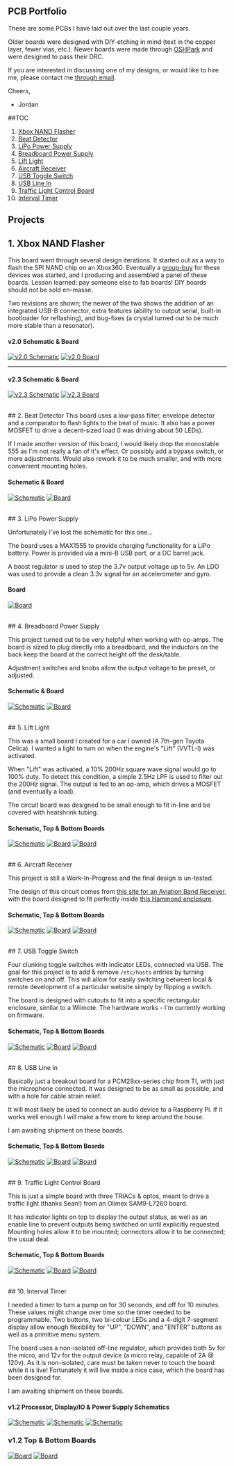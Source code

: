## PCB Portfolio

These are some PCBs I have laid out over the last couple years. 

Older boards were designed with DIY-etching in mind (text in the copper layer, fewer vias, etc.). Newer boards were made through [OSHPark](http://www.oshpark.com/) and were designed to pass their DRC.

If you are interested in discussing one of my designs, or would like to hire me, please contact me [through email](mailto:parkinglotlust@gmail.com).

Cheers,
- Jordan


##TOC

1. [Xbox NAND Flasher](#1-xbox-nand-flasher)
2. [Beat Detector](#2-beat-detector)
3. [LiPo Power Supply](#3-lipo-power-supply)
4. [Breadboard Power Supply](#4-breadboard-power-supply)
5. [Lift Light](#5-lift-light)
6. [Aircraft Receiver](#6-aircraft-receiver)
9. [USB Toggle Switch](#7-usb-toggle-switch)
10. [USB Line In](#8-usb-line-in)
11. [Traffic Light Control Board](#9-traffic-light-control-board)
12. [Interval Timer](#10-interval-timer)


## Projects

## 1. Xbox NAND Flasher

This board went through several design iterations. It started out as a way to flash the SPI NAND chip on an Xbox360. Eventually a [group-buy](https://web.archive.org/web/20120404002711/http://forums.xbox-scene.com/index.php?showtopic=699595) for these devices was started, and I producing and assembled a panel of these boards. Lesson learned: pay someone else to fab boards! DIY boards should *not* be sold en-masse.

Two revisions are shown; the newer of the two shows the addition of an integrated USB-B connector, extra features (ability to output serial, built-in bootloader for reflashing), and bug-fixes (a crystal turned out to be much more stable than a resonator).

#### v2.0 Schematic & Board
[![v2.0 Schematic](xbox-nand-flasher/thumbs/v2.0-schematic.png)](xbox-nand-flasher/v2.0-schematic.png) [![v2.0 Board](xbox-nand-flasher/thumbs/v2.0-board.png)](xbox-nand-flasher/v2.0-board.png)
- - -
#### v2.3 Schematic & Board 
[![v2.3 Schematic](xbox-nand-flasher/thumbs/v2.3-schematic.png)](xbox-nand-flasher/v2.3-schematic.png) [![v2.3 Board](xbox-nand-flasher/thumbs/v2.3-board.png)](xbox-nand-flasher/v2.3-board.png)


<br />
## 2. Beat Detector
This board uses a low-pass filter, envelope detector and a comparator to flash lights to the beat of music. It also has a power MOSFET to drive a decent-sized load (I was driving about 50 LEDs).

If I made another version of this board, I would likely drop the monostable 555 as I'm not really a fan of it's effect. Or possibly add a bypass switch, or more adjustments. Would also rework it to be much smaller, and with more convenient mounting holes.

#### Schematic & Board
[![Schematic](beat-detector/thumbs/schematic.png)](beat-detector/schematic.png) [![Board](beat-detector/thumbs/board.png)](beat-detector/board.png)


<br />
## 3. LiPo Power Supply

Unfortunately I've lost the schematic for this one... 

The board uses a MAX1555 to provide charging functionality for a LiPo battery. Power is provided via a mini-B USB port, or a DC barrel jack. 

A boost regulator is used to step the 3.7v output voltage up to 5v. An LDO was used to provide a clean 3.3v signal for an accelerometer and gyro.

#### Board
[![Board](lipo-power-supply/thumbs/board.png)](lipo-power-supply/board.png)


<br />
## 4. Breadboard Power Supply

This project turned out to be very helpful when working with op-amps. The board is sized to plug directly into a breadboard, and the inductors on the back keep the board at the correct height off the desk/table. 

Adjustment switches and knobs allow the output voltage to be preset, or adjusted.

#### Schematic & Board
[![Schematic](breadboard-power-supply/thumbs/schematic.png)](breadboard-power-supply/schematic.png) [![Board](breadboard-power-supply/thumbs/board.png)](breadboard-power-supply/board.png)


<br />
## 5. Lift Light

This was a small board I created for a car I owned (A 7th-gen Toyota Celica). I wanted a light to turn on when the engine's "Lift" (VVTL-I) was activated. 

When "Lift" was activated, a 10% 200Hz square wave signal would go to 100% duty. To detect this condition, a simple 2.5Hz LPF is used to filter out the 200Hz signal. The output is fed to an op-amp, which drives a MOSFET (and eventually a load). 

The circuit board was designed to be small enough to fit in-line and be covered with heatshrink tubing.

#### Schematic, Top & Bottom Boards
[![Schematic](lift-light/thumbs/schematic.png)](lift-light/schematic.png) [![Board](lift-light/thumbs/board-top.png)](lift-light/board-top.png) [![Board](lift-light/thumbs/board-bottom.png)](lift-light/board-bottom.png)


<br />
## 6. Aircraft Receiver

This project is still a Work-In-Progress and the final design is un-tested.

The design of this circuit comes from [this site for an Aviation Band Receiver](http://www.sentex.ca/~mec1995/circ/aviarx/aviarx.html), with the board designed to fit perfectly inside [this Hammond enclosure](http://www.hammondmfg.com/pdf/1593L.pdf).

#### Schematic, Top & Bottom Boards
[![Schematic](aircraft-receiver/thumbs/schematic.png)](aircraft-receiver/schematic.png) [![Board](aircraft-receiver/thumbs/board-top.png)](aircraft-receiver/board-top.png) [![Board](aircraft-receiver/thumbs/board-bottom.png)](aircraft-receiver/board-bottom.png)


<br />
## 7. USB Toggle Switch

Four clunking toggle switches with indicator LEDs, connected via USB. The goal for this project is to add & remove `/etc/hosts` entries by turning switches on and off. This will allow for easily switching between local & remote development of a particular website simply by flipping a switch.

The board is designed with cutouts to fit into a specific rectangular enclosure, similar to a Wiimote. The hardware works - I'm currently working on firmware.

#### Schematic, Top & Bottom Boards
[![Schematic](usb-toggle-switch/thumbs/schematic.png)](usb-toggle-switch/schematic.png) [![Board](usb-toggle-switch/thumbs/board-top.png)](usb-toggle-switch/board-top.png) [![Board](usb-toggle-switch/thumbs/board-bottom.png)](usb-toggle-switch/board-bottom.png)


<br />
## 8. USB Line In

Basically just a breakout board for a PCM29xx-series chip from TI, with just the microphone connected. It was designed to be as small as possible, and with a hole for cable strain relief. 

It will most likely be used to connect an audio device to a Raspberry Pi. If it works well enough I will make a few more to keep around the house. 

I am awaiting shipment on these boards.

#### Schematic, Top & Bottom Boards
[![Schematic](usb-line-in/thumbs/schematic.png)](usb-line-in/schematic.png) [![Board](usb-line-in/thumbs/board-top.png)](usb-line-in/board-top.png) [![Board](usb-line-in/thumbs/board-bottom.png)](usb-line-in/board-bottom.png)

<br />
## 9. Traffic Light Control Board

This is just a simple board with three TRIACs & optos, meant to drive a traffic light (thanks Sean!) from an Olimex SAM9-L7260 board.

It has indicator lights on top to display the output status, as well as an enable line to prevent outputs being switched on until explicitly requested. Mounting holes allow it to be mounted; connectors allow it to be connected; the usual deal.

#### Schematic, Top & Bottom Boards
[![Schematic](traffic-light-control-board/thumbs/schematic.png)](traffic-light-control-board/schematic.png) [![Board](traffic-light-control-board/thumbs/board-top.png)](traffic-light-control-board/board-top.png) [![Board](traffic-light-control-board/thumbs/board-bottom.png)](traffic-light-control-board/board-bottom.png)


<br />
## 10. Interval Timer

I needed a timer to turn a pump on for 30 seconds, and off for 10 minutes. These values might change over time so the timer needed to be programmable. Two buttons, two bi-colour LEDs and a 4-digit 7-segment display allow enough flexibility for "UP", "DOWN", and "ENTER" buttons as well as a primitive menu system.

The board uses a non-isolated off-line regulator, which provides both 5v for the micro, and 12v for the output device (a micro relay, capable of 2A @ 120v). As it is non-isolated, care must be taken never to touch the board while it is live! Fortunately it will live inside a nice case, which the board has been designed for.

I am awaiting shipment on these boards.

#### v1.2 Processor, Display/IO & Power Supply Schematics
[![Schematic](interval-timer/thumbs/schematic-processor.png)](interval-timer/schematic-processor.png) [![Schematic](interval-timer/thumbs/schematic-display.png)](interval-timer/schematic-display.png) [![Schematic](interval-timer/thumbs/schematic-psu.png)](interval-timer/schematic-psu.png) 

### v1.2 Top & Bottom Boards
[![Board](interval-timer/thumbs/board-top.png)](interval-timer/board-top.png) [![Board](interval-timer/thumbs/board-bottom.png)](interval-timer/board-bottom.png)